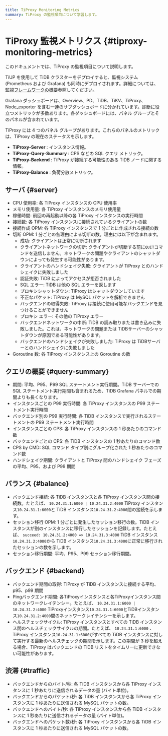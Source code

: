 ```yaml
---
title: TiProxy Monitoring Metrics
summary: TiProxy の監視項目について学習します。
---
```


# TiProxy 監視メトリクス {#tiproxy-monitoring-metrics}

このドキュメントでは、TiProxy の監視項目について説明します。

TiUP を使用して TiDB クラスターをデプロイすると、監視システム (Prometheus および Grafana) も同時にデプロイされます。詳細については、 [監視フレームワークの概要](/tidb-monitoring-framework.md)参照してください。

Grafana ダッシュボードは、Overview、PD、TiDB、TiKV、TiProxy、Node_exporter を含む一連のサブダッシュボードに分かれています。診断に役立つメトリックが多数あります。各ダッシュボードには、パネル グループとそのパネルが含まれています。

TiProxy には 4 つのパネル グループがあります。これらのパネルのメトリックは、TiProxy の現在のステータスを示します。

-   **TiProxy-Server** : インスタンス情報。
-   **TiProxy-Query-Summary** : CPS などの SQL クエリ メトリック。
-   **TiProxy-Backend** : TiProxy が接続する可能性のある TiDB ノードに関する情報。
-   **TiProxy-Balance** : 負荷分散メトリック。

## サーバ {#server}

-   CPU 使用率: 各 TiProxy インスタンスの CPU 使用率
-   メモリ使用量: 各 TiProxy インスタンスのメモリ使用量
-   稼働時間: 前回の再起動以降の各 TiProxy インスタンスの実行時間
-   接続数: 各 TiProxy インスタンスに接続されているクライアントの数
-   接続作成 OPM: 各 TiProxy インスタンスで 1 分ごとに作成される接続の数
-   切断 OPM: 1 分ごとの各理由による切断の数。理由には以下が含まれます。
    -   成功: クライアントは正常に切断されます
    -   クライアントネットワークの切断: クライアントが切断する前に`QUIT`コマンドを送信しません。ネットワークの問題やクライアントのシャットダウンによっても発生する可能性があります。
    -   クライアントのハンドシェイク失敗: クライアントが TiProxy とのハンドシェイクに失敗しました
    -   認証失敗: TiDB によってアクセスが拒否されました
    -   SQL エラー: TiDB は他の SQL エラーを返します
    -   プロキシシャットダウン: TiProxy はシャットダウンしています
    -   不正なパケット: TiProxy は MySQL パケットを解析できません
    -   バックエンドの取得失敗: TiProxy は接続に使用可能なバックエンドを見つけることができません
    -   プロキシ エラー: その他の TiProxy エラー
    -   バックエンドネットワークの中断: TiDB の読み取りまたは書き込みに失敗しました。これは、ネットワークの問題または TiDBサーバーのシャットダウンが原因である可能性があります。
    -   バックエンドのハンドシェイクが失敗しました: TiProxy は TiDBサーバーとのハンドシェイクに失敗しました
-   Goroutine 数: 各 TiProxy インスタンス上の Goroutine の数

## クエリの概要 {#query-summary}

-   期間: 平均、P95、P99 SQL ステートメント実行期間。TiDB サーバーでの SQL ステートメント実行期間も含まれるため、TiDB Grafana パネルでの期間よりも長くなります。
-   インスタンスごとの P99 実行時間: 各 TiProxy インスタンスの P99 ステートメント実行時間
-   バックエンド別の P99 実行時間: 各 TiDB インスタンスで実行されるステートメントの P99 ステートメント実行時間
-   インスタンスごとの CPS: 各 TiProxy インスタンスの 1 秒あたりのコマンド数
-   バックエンドごとの CPS: 各 TiDB インスタンスの 1 秒あたりのコマンド数
-   CPS by CMD: SQL コマンド タイプ別にグループ化された 1 秒あたりのコマンド数
-   ハンドシェイク期間: クライアントと TiProxy 間のハンドシェイク フェーズの平均、P95、および P99 期間

## バランス {#balance}

-   バックエンド接続: 各 TiDB インスタンスと各 TiProxy インスタンス間の接続数。たとえば、 `10.24.31.1:6000 | 10.24.31.2:4000` TiProxy インスタンス`10.24.31.1:6000`と TiDB インスタンス`10.24.31.2:4000`間の接続を示します。
-   セッション移行 OPM: 1 分ごとに発生したセッション移行の数。TiDB インスタンスが別のインスタンスに移行したセッションを記録します。たとえば、 `succeed: 10.24.31.2:4000 => 10.24.31.3:4000` TiDB インスタンス`10.24.31.2:4000`から TiDB インスタンス`10.24.31.3:4000`に正常に移行されたセッションの数を示します。
-   セッション移行期間: 平均、P95、P99 セッション移行期間。

## バックエンド {#backend}

-   バックエンド期間の取得: TiProxy が TiDB インスタンスに接続する平均、p95、p99 期間
-   Pingバックエンド期間: 各TiProxyインスタンスと各TiProxyインスタンス間のネットワークレイテンシー。たとえば、 `10.24.31.1:6000 | 10.24.31.2:4000` TiProxyインスタンス`10.24.31.1:6000`とTiDBインスタンス`10.24.31.2:4000`間のネットワークレイテンシーを示します。
-   ヘルスチェックサイクル: TiProxy インスタンスとすべての TiDB インスタンス間のヘルスチェックサイクルの期間。たとえば、 `10.24.31.1:6000` 、TiProxy インスタンス`10.24.31.1:6000`がすべての TiDB インスタンスに対して実行する最新のヘルスチェックの期間を示します。この期間が 3 秒を超える場合、TiProxy はバックエンドの TiDB リストをタイムリーに更新できない可能性があります。

## 渋滞 {#traffic}

-   バックエンドからのバイト/秒: 各 TiDB インスタンスから各 TiProxy インスタンスに 1 秒あたりに送信されるデータの量 (バイト単位)。
-   バックエンドからのパケット/秒: 各 TiDB インスタンスから各 TiProxy インスタンスに 1 秒あたりに送信される MySQL パケットの数。
-   バックエンドへのバイト/秒: 各 TiProxy インスタンスから各 TiDB インスタンスに 1 秒あたりに送信されるデータの量 (バイト単位)。
-   バックエンドへのパケット数/秒: 各 TiProxy インスタンスから各 TiDB インスタンスに 1 秒あたりに送信される MySQL パケットの数。
